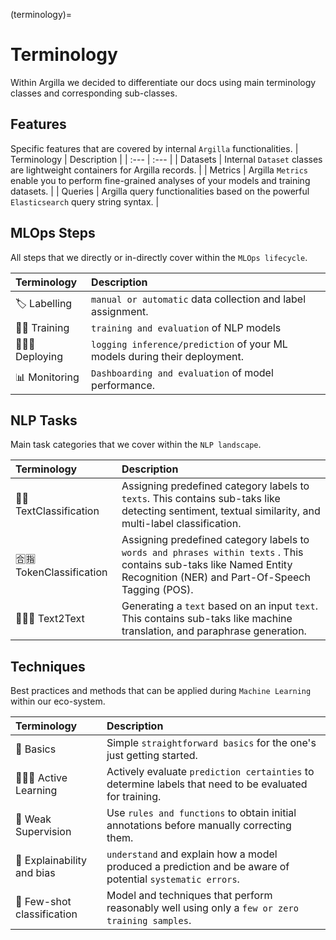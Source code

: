 (terminology)=
# Terminology

Within Argilla we decided to differentiate our docs using main terminology classes and corresponding sub-classes.

## Features

Specific features that are covered by internal `Argilla` functionalities.
| Terminology | Description |
| :--- | :--- |
| Datasets       | Internal `Dataset` classes are lightweight containers for Argilla records.        |
| Metrics       | Argilla `Metrics` enable you to perform fine-grained analyses of your models and training datasets.        |
| Queries       | Argilla query functionalities based on the powerful `Elasticsearch` query string syntax.        |


## MLOps Steps
All steps that we directly or in-directly cover within the `MLOps lifecycle`.

| Terminology | Description |
| :--- | :--- |
| 🏷 Labelling       | `manual or automatic` data collection and label assignment.        |
| 💪🏽 Training      |  `training and evaluation` of NLP models  |
| 👨🏽‍💻 Deploying       | `logging inference/prediction` of your ML models during their deployment.        |
| 📊 Monitoring       | `Dashboarding and evaluation` of model performance.        |


## NLP Tasks

Main task categories that we cover within the `NLP landscape`.

| Terminology | Description |
| :--- | :--- |
| 📕📗 TextClassification      | Assigning predefined category labels to `texts`. This contains sub-taks like detecting sentiment, textual similarity, and multi-label classification. |
| 🈴🈯️ TokenClassification      | Assigning predefined category labels to `words and phrases within texts` . This contains sub-taks like Named Entity Recognition (NER) and Part-Of-Speech Tagging (POS).      |
| 👨🏽💬 Text2Text       | Generating a `text` based on an input `text`.  This contains sub-taks like machine translation, and paraphrase generation. |

## Techniques

Best practices and methods that can be applied during `Machine Learning` within our eco-system.

| Terminology | Description |
| :--- | :--- |
| 🍼 Basics       | Simple `straightforward basics` for the one's just getting started.      |
| 👨🏽‍🏫 Active Learning       | Actively evaluate `prediction certainties` to determine labels that need to be evaluated for training.        |
| 👮 Weak Supervision      | Use `rules and functions` to obtain initial annotations before manually correcting them.      |
| 🔎 Explainability and bias       | `understand` and explain how a model produced a prediction and be aware of potential `systematic errors`.     |
| 🔫 Few-shot classification      | Model and techniques that perform reasonably well using only a `few or zero training samples`.        |
